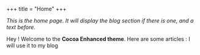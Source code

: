 +++
title = "Home"
+++

_This is the home page. It will display the blog section if there is one, and a text before._

Hey ! Welcome to the **Cocoa Enhanced theme**. Here are some articles :
I will use it to my blog
